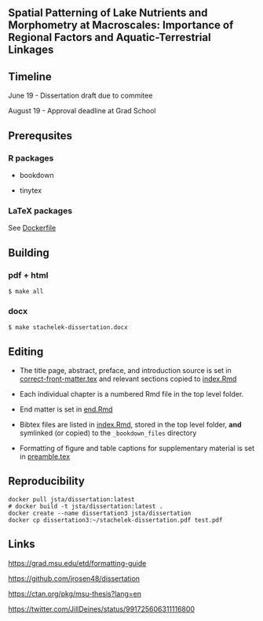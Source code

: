 ## Spatial Patterning of Lake Nutrients and Morphometry at Macroscales: Importance of Regional Factors and Aquatic-Terrestrial Linkages

## Timeline

June 19 - Dissertation draft due to commitee

August 19 - Approval deadline at Grad School

## Prerequsites

### R packages
 
 * bookdown
 
 * tinytex
 
### LaTeX packages

See [Dockerfile](Dockerfile)

## Building

### pdf + html
`$ make all`

### docx
`$ make stachelek-dissertation.docx`

## Editing

* The title page, abstract, preface, and introduction source is set in [correct-front-matter.tex](correct-front-matter.tex) and relevant sections copied to [index.Rmd](index.Rmd)

* Each individual chapter is a numbered Rmd file in the top level folder.

* End matter is set in [end.Rmd](end.Rmd)

* Bibtex files are listed in [index.Rmd](index.Rmd), stored in the top level folder, **and** symlinked (or copied) to the `_bookdown_files` directory

* Formatting of figure and table captions for supplementary material is set in [preamble.tex](preamble.tex)

## Reproducibility

```
docker pull jsta/dissertation:latest
# docker build -t jsta/dissertation:latest .
docker create --name dissertation3 jsta/dissertation
docker cp dissertation3:~/stachelek-dissertation.pdf test.pdf
```

## Links

https://grad.msu.edu/etd/formatting-guide

https://github.com/jrosen48/dissertation

https://ctan.org/pkg/msu-thesis?lang=en

https://twitter.com/JillDeines/status/991725606311116800
